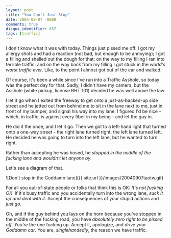 ```yaml
---
layout: post
title: "You Can't Just Stop"
date: 2004-09-07 -0800
comments: true
disqus_identifier: 657
tags: [traffic]
---
```

I don't know what it was with today. Things just pissed me off. I got my
allergy shots and had a reaction (not bad, but enough to be annoying); I
got a filling and shelled out the dough for that; on the way to my
filling I ran into terrible traffic; and on the way back from my filling
I got stuck in the *world's worst traffic ever*. Like, to the point I
almost got out of the car and walked.

 Of course, it's been a while since I've run into a Traffic Asshole, so
today was the perfect day for that. Sadly, I didn't have my camera, but
the Asshole (white pickup, license BHT 101) decided he was well above
the law.

 I let it go when I exited the freeway to get onto a just-as-backed-up
side street and he jetted out from behind me to sit in the lane next to
me, just in front of my bumper, and signal his way into my lane. I
figured I'd be nice - which, in traffic, is against every fiber in my
being - and let the guy in.

 He did it the once, and I let it go. Then we got to a left-hand light
that turned onto a one-way street - the right lane turned right, the
left lane turned left. He decided he was going to turn into the left
lane, but he wanted to turn right.

 Rather than accepting he was hosed, he *stopped in the middle of the
fucking lane and wouldn't let anyone by*.

 Let's see a diagram of that.

 ![Don't stop in the Goddamn
lane]({{ site.url }}/images/20040907taotw.gif)

 For all you out-of-state people or folks that think this is OK: *It's
not fucking OK*. If it's busy traffic and you accidentally turn into the
wrong lane, *suck it up and deal with it*. Accept the consequences of
your stupid actions and *just go*.

 Oh, and if the guy behind you lays on the horn because you've stopped
in the middle of the fucking road, you have *absolutely zero right to be
pissed off*. *You're* the one fucking up. Accept it, apologize, and
*drive your Goddamn car*. You are, *singlehandedly*, the reason we have
traffic.
